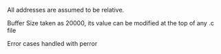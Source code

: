 All addresses are assumed to be relative.

Buffer Size taken as 20000, its value can be modified at the top of any .c file

Error cases handled with perror